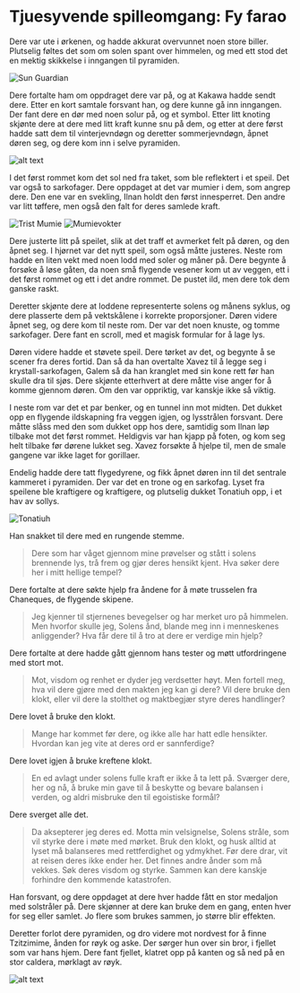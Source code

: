 # Tjuesyvende spilleomgang: Fy farao

Dere var ute i ørkenen, og hadde akkurat overvunnet noen store biller. Plutselig føltes det som om solen spant over himmelen, og med ett stod det en mektig skikkelse i inngangen til pyramiden. 

![Sun Guardian](images/sunguardian.png)

Dere fortalte ham om oppdraget dere var på, og at Kakawa hadde sendt dere. Etter en kort samtale forsvant han, og dere kunne gå inn inngangen. Der fant dere en dør med noen solur på, og et symbol. Etter litt knoting skjønte dere at dere med litt kraft kunne snu på dem, og etter at dere først hadde satt dem til vinterjevndøgn og deretter sommerjevndøgn, åpnet døren seg, og dere kom inn i selve pyramiden.

![alt text](images/pyramid.png)

I det først rommet kom det sol ned fra taket, som ble reflektert i et speil. Det var også to sarkofager. Dere oppdaget at det var mumier i dem, som angrep dere. Den ene var en svekling, Ilnan holdt den først innesperret. Den andre var litt tøffere, men også den falt for deres samlede kraft. 

![Trist Mumie](images/decrepit_mummy.png)
![Mumievokter](images/mummy_guardian.png) 

Dere justerte litt på speilet, slik at det traff et avmerket felt på døren, og den åpnet seg. I hjørnet var det nytt speil, som også måtte justeres. Neste rom hadde en liten vekt med noen lodd med soler og måner på. Dere begynte å forsøke å løse gåten, da noen små flygende vesener kom ut av veggen, ett i det først rommet og ett i det andre rommet. De pustet ild, men dere tok dem ganske raskt.

Deretter skjønte dere at loddene representerte solens og månens syklus, og dere plasserte dem på vektskålene i korrekte proporsjoner. Døren videre åpnet seg, og dere kom til neste rom. Der var det noen knuste, og tomme sarkofager. Dere fant en scroll, med et magisk formular for å lage lys.

Døren videre hadde et støvete speil. Dere tørket av det, og begynte å se scener fra deres fortid. Dan så da han overtalte Xavez til å legge seg i krystall-sarkofagen, Galem så da han kranglet med sin kone rett før han skulle dra til sjøs. Dere skjønte etterhvert at dere måtte vise anger for å komme gjennom døren. Om den var oppriktig, var kanskje ikke så viktig.

I neste rom var det et par benker, og en tunnel inn mot midten. Det dukket opp en flygende ildskapning fra veggen igjen, og lysstrålen forsvant. Dere måtte slåss med den som dukket opp hos dere, samtidig som Ilnan løp tilbake mot det først rommet. Heldigvis var han kjapp på foten, og kom seg helt tilbake før dørene lukket seg. Xavez forsøkte å hjelpe til, men de smale gangene var ikke laget for gorillaer.

Endelig hadde dere tatt flygedyrene, og fikk åpnet døren inn til det sentrale kammeret i pyramiden. Der var det en trone og en sarkofag. Lyset fra speilene ble kraftigere og kraftigere, og plutselig dukket Tonatiuh opp, i et hav av sollys.

![Tonatiuh](images/Tonatiuh.png)

Han snakket til dere med en rungende stemme.

> Dere som har våget gjennom mine prøvelser og stått i solens brennende lys, trå frem og gjør deres hensikt kjent. Hva søker dere her i mitt hellige tempel?

Dere fortalte at dere søkte hjelp fra åndene for å møte trusselen fra Chaneques, de flygende skipene.

> Jeg kjenner til stjernenes bevegelser og har merket uro på himmelen. Men hvorfor skulle jeg, Solens ånd, blande meg inn i menneskenes anliggender? Hva får dere til å tro at dere er verdige min hjelp?

Dere fortalte at dere hadde gått gjennom hans tester og møtt utfordringene med stort mot.

> Mot, visdom og renhet er dyder jeg verdsetter høyt. Men fortell meg, hva vil dere gjøre med den makten jeg kan gi dere? Vil dere bruke den klokt, eller vil dere la stolthet og maktbegjær styre deres handlinger?

Dere lovet å bruke den klokt.

> Mange har kommet før dere, og ikke alle har hatt edle hensikter. Hvordan kan jeg vite at deres ord er sannferdige?

Dere lovet igjen å bruke kreftene klokt.

> En ed avlagt under solens fulle kraft er ikke å ta lett på. Sværger dere, her og nå, å bruke min gave til å beskytte og bevare balansen i verden, og aldri misbruke den til egoistiske formål?

Dere sverget alle det.

> Da aksepterer jeg deres ed. Motta min velsignelse, Solens stråle, som vil styrke dere i møte med mørket. Bruk den klokt, og husk alltid at lyset må balanseres med rettferdighet og ydmykhet. Før dere drar, vit at reisen deres ikke ender her. Det finnes andre ånder som må vekkes. Søk deres visdom og styrke. Sammen kan dere kanskje forhindre den kommende katastrofen.

Han forsvant, og dere oppdaget at dere hver hadde fått en stor medaljon med solstråler på. Dere skjønner at dere kan bruke dem en gang, enten hver for seg eller samlet. Jo flere som brukes sammen, jo større blir effekten.

Deretter forlot dere pyramiden, og dro videre mot nordvest for å finne Tzitzimime, ånden for røyk og aske. Der sørger hun over sin bror, i fjellet som var hans hjem. Dere fant fjellet, klatret opp på kanten og så ned på en stor caldera, mørklagt av røyk.

![alt text](images/caldera_fog.png)


